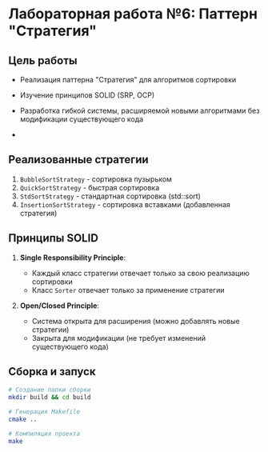 # Лабораторная работа №6: Паттерн "Стратегия"

## Цель работы
- Реализация паттерна "Стратегия" для алгоритмов сортировки
- Изучение принципов SOLID (SRP, OCP)
- Разработка гибкой системы, расширяемой новыми алгоритмами без модификации существующего кода

- 
## Реализованные стратегии
1. `BubbleSortStrategy` - сортировка пузырьком
2. `QuickSortStrategy` - быстрая сортировка
3. `StdSortStrategy` - стандартная сортировка (std::sort)
4. `InsertionSortStrategy` - сортировка вставками (добавленная стратегия)

## Принципы SOLID
1. **Single Responsibility Principle**:
   - Каждый класс стратегии отвечает только за свою реализацию сортировки
   - Класс `Sorter` отвечает только за применение стратегии

2. **Open/Closed Principle**:
   - Система открыта для расширения (можно добавлять новые стратегии)
   - Закрыта для модификации (не требует изменений существующего кода)

## Сборка и запуск
```bash
# Создание папки сборки
mkdir build && cd build

# Генерация Makefile
cmake ..

# Компиляция проекта
make

